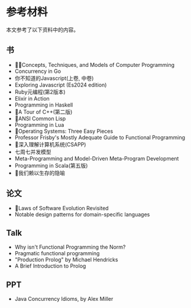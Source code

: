 # 参考材料

本文参考了以下资料中的内容。 

## 书

- 😵‍💫Concepts, Techniques, and Models of Computer Programming
- Concurrency in Go
- 你不知道的Javascript(上卷, 中卷)
- Exploring Javascript (Es2024 edition)
- Ruby元编程(第2版本)
- Elixir in Action
- Programming in Haskell
- 🌟A Tour of C++(第二版)
- 🌟ANSI Common Lisp
- Programming in Lua
- 🌟Operating Systems: Three Easy Pieces
- Professor Frisby's Mostly Adequate Guide to Functional Programming
- 🌟深入理解计算机系统(CSAPP)
- 七周七并发模型
- Meta-Programming and Model-Driven Meta-Program Development
- Programming in Scala(第五版)
- 🌟我们赖以生存的隐喻

## 论文

- 🌟Laws of Software Evolution Revisited
- Notable design patterns for domain-specific languages

## Talk
- Why isn't Functional Programming the Norm?
- Pragmatic functional programming
- "Production Prolog" by Michael Hendricks
- A Brief Introduction to Prolog

## PPT
- Java Concurrency Idioms, by Alex Miller